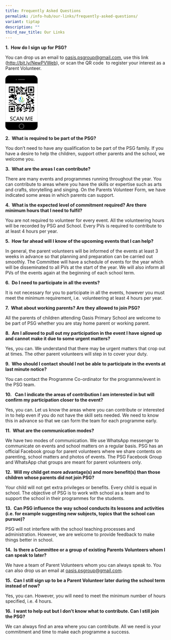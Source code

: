```yaml
---
title: Frequently Asked Questions
permalink: /info-hub/our-links/frequently-asked-questions/
variant: tiptap
description: ""
third_nav_title: Our Links
---
```

<p><strong>1.&nbsp; How do I sign up for PSG?</strong>
</p>
<p>You can drop us an email to&nbsp;<a href="mailto:oasis.psgroup@gmail.com" rel="noopener noreferrer nofollow" target="_blank">oasis.psgroup@gmail.com</a>, use
this link (<a href="http://bit.ly/NewPVWeb" rel="noopener noreferrer nofollow" target="_blank">http://bit.ly/NewPVWeb</a>),
or scan the QR code&nbsp; to register your interest as a Parent Volunteer.</p>
<div class="isomer-image-wrapper">
<img style="width: 20%;" height="auto" width="100%" src="/images/scan%20me%20parent.png">
</div>
<p><strong>2.&nbsp; What is required to be part of the PSG?</strong>
</p>
<p>You don’t need to have any qualification to be part of the PSG family.
If you have a desire to help the children, support other parents and the
school, we welcome you.</p>
<p><strong>3.&nbsp; What are the areas I can contribute?</strong>
</p>
<p>There are many events and programmes running throughout the year. You
can contribute to areas where you have the skills or expertise such as
arts and crafts, storytelling and singing. On the Parents Volunteer Form,
we have indicated some areas in which parents can support.</p>
<p><strong>4.&nbsp; What is the expected level of commitment required? Are there minimum hours that I need to fulfil?</strong>
</p>
<p>You are not required to volunteer for every event. All the volunteering
hours will be recorded by PSG and School. Every PVs is required to contribute
to at least 4 hours per year.</p>
<p><strong>5.&nbsp; How far ahead will I know of the upcoming events that I can help?</strong>
</p>
<p>In general, the parent volunteers will be informed of the events at least
3 weeks in advance so that planning and preparation can be carried out
smoothly. The Committee will have a schedule of events for the year which
will be disseminated to all PVs at the start of the year. We will also
inform all PVs of the events again at the beginning of each school term.</p>
<p><strong>6.&nbsp;&nbsp;Do I need to participate in all the events?</strong>
</p>
<p>It is not necessary for you to participate in all the events, however
you must meet the minimum requirement, i.e.&nbsp; volunteering at least
4 hours per year.</p>
<p><strong>7.&nbsp; What about working parents? Are they allowed to join PSG?</strong>
</p>
<p>All the parents of children attending Oasis Primary School are welcome
to be part of PSG whether you are stay home parent or working parent.</p>
<p><strong>8.&nbsp; Am I allowed to pull out my participation in the event I have signed up and cannot make it due to some urgent matters?</strong>
</p>
<p>Yes, you can. We understand that there may be urgent matters that crop
out at times. The other parent volunteers will step in to cover your duty.</p>
<p><strong>9.&nbsp; Who should I contact should I not be able to participate in the events at last minute notice?</strong>
</p>
<p>You can contact the Programme Co-ordinator for the programme/event in
the PSG team.</p>
<p><strong>10.&nbsp;&nbsp;&nbsp;Can I indicate the areas of contribution I am interested in but will confirm my participation closer to the event?</strong>
</p>
<p>Yes, you can. Let us know the areas where you can contribute or interested
in to help even if you do not have the skill sets needed. We need to know
this in advance so that we can form the team for each programme early.</p>
<p><strong>11.&nbsp; What are the communication modes?</strong>
</p>
<p>We have two modes of communication. We use WhatsApp messenger to communicate
on events and school matters on a regular basis. PSG has an official Facebook
group for parent volunteers where we share contents on parenting, school
matters and photos of events. The PSG Facebook Group and WhatsApp chat
groups are meant for parent volunteers only.</p>
<p><strong>12.&nbsp; Will my child get more advantage(s) and more benefit(s) than those children whose parents did not join PSG?</strong>
</p>
<p>Your child will not get extra privileges or benefits. Every child is equal
in school. The objective of PSG is to work with school as a team and to
support the school in their programmes for the students.</p>
<p><strong>13.&nbsp; Can PSG influence the way school conducts its lessons and activities (i.e. for example suggesting new subjects, topics that the school can pursue)?</strong>
</p>
<p>PSG will not interfere with the school teaching processes and administration.
However, we are welcome to provide feedback to make things better in school.</p>
<p><strong>14.&nbsp; Is there a Committee or a group of existing Parents Volunteers whom I can speak to later?</strong>
</p>
<p>We have a team of Parent Volunteers whom you can always speak to. You
can also drop us an email at <a href="oasis.psgroup@gmail.com" rel="noopener noreferrer nofollow" target="_blank">oasis.psgroup@gmail.com</a>.</p>
<p><strong>15.&nbsp; Can I still sign up to be a Parent Volunteer later during the school term instead of now?</strong>
</p>
<p>Yes, you can. However, you will need to meet the minimum number of hours
specified, i.e. 4 hours.</p>
<p><strong>16.&nbsp; I want to help out but I don’t know what to contribute. Can I still join the PSG?</strong>
</p>
<p>We can always find an area where you can contribute. All we need is your
commitment and time to make each programme a success.</p>